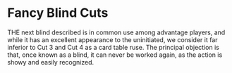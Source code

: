 # Fancy Blind Cuts

THE next blind described is in common use among advantage players, and while it has an excellent appearance to the uninitiated, we consider it far inferior to Cut 3 and Cut 4 as a card table ruse. The principal objection is that, once known as a blind, it can never be worked again, as the action is showy and easily recognized.
